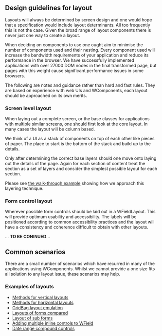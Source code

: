 ## Design guidelines for layout

Layouts will always be determined by screen design and one would hope that a specification would include layout
determinants. All too frequently this is not the case. Given the broad range of layout components there is never just
one way to create a layout.

When deciding on components to use one ought aim to minimise the number of components used and their nesting. Every
component used will increase the bandwidth requirements of your application and reduce its performance in the browser.
We have successfully implemented applications with over 27000 DOM nodes in the final transformed page, but pages with
this weight cause significant performance issues in some browsers.

The following are notes and guidance rather than hard and fast rules. They are based on experience with web UIs and WComponents, each layout should be approached
on its own merits.

### Screen level layout

When laying out a complete screen, or the base classes for applications with
multiple similar screens, one should first look at the core layout. In many cases
the layout will be column based.

We think of a UI as a stack of components on top of each other like pieces of
paper. The place to start is the bottom of the stack and build up to the details.

Only after determining the correct base layers should one move onto laying out
the details of the page. Again for each section of content treat the section as
a set of layers and consider the simplest possible layout for each section.

Please see [the walk-through example](./examples/threeColUIExample.html) showing
how we approach this layering technique.

### Form control layout

Wherever possible form controls should be laid out in a WFieldLayout. This will
provide optimum usability and accessibility. The labels will be positioned
according to common accessibility practices and the layout will have a
consistency and coherence difficult to obtain with other layouts.

... **TO BE CONINUED**...

## Common scenarios

There are a small number of scenarios which have recurred in many of the
applications using WComponents. Whilst we cannot provide a one size fits all
solution to any layout issue, these scenarios may help.

### Examples of layouts

* [Methods for vertical layouts](./examples/layout_vertical.html)
* [Methods for horizontal layouts](./examples/layout_horizontal.html)
* [GridBag layout emulation](./examples/layout_gridbag.html)
* [Layouts of forms compared](./examples/layout_forms.html)
* [Layout of sub forms](./examples/layout_subforms.html)
* [Adding multiple inline controls to WField](./examples/layout_field_multipleFormControls.html)
* [Date range compound controls](./examples/compound_controls_date.html)
